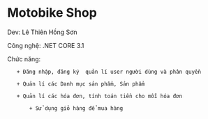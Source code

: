 # Motobike Shop

Dev: Lê Thiên Hồng Sơn

Công nghệ: .NET CORE 3.1

Chức năng:
	   
	   + Đăng nhập, đăng ký  quản lí user người dùng và phân quyền

	   + Quản lí các Danh mục sản phẩm, Sản phẩm

	   + Quản lí các hóa đơn, tính toán tiền cho mỗi hóa đơn
	   
           + Sử dụng giỏ hàng để mua hàng